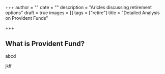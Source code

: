 +++
author = ""
date = ""
description = "Aricles discussing retirement options"
draft = true
images = []
tags = ["retire"]
title = "Detailed Analysis on Provident Funds"

+++
## What is Provident Fund?

abcd

jklf